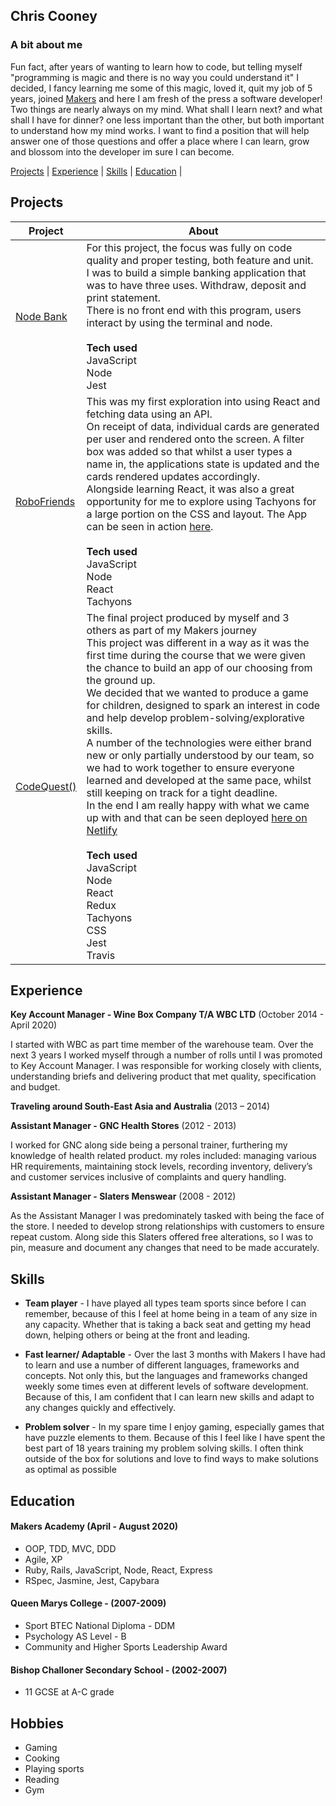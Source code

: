 ## Chris Cooney

### A bit about me
Fun fact, after years of wanting to learn how to code, but telling myself "programming is magic and there is no way you could understand it" I decided, I fancy learning me some of this magic, loved it, quit my job of 5 years, joined [Makers](https://makers.tech/) and here I am fresh of the press a software developer!
Two things are nearly always on my mind. What shall I learn next? and what shall I have for dinner? one less important than the other, but both important to understand how my mind works. 
I want to find a position that will help answer one of those questions and offer a place where I can learn, grow and blossom into the developer im sure I can become.

[Projects](#projects) | [Experience](#experience) | [Skills](#skills) | [Education](#education) | 

## Projects

| Project | About |
|-|-|
| [Node Bank](https://github.com/ChrisCooney05/bank_tech_test) | For this project, the focus was fully on code quality and proper testing, both feature and unit.<br/> I was to build a simple banking application that was to have three  uses. Withdraw, deposit and print statement. <br/> There is no front end with this program, users interact by using the terminal and node. <br/><br/> **Tech used** <br/>  JavaScript <br/> Node <br/> Jest |
| [RoboFriends](https://github.com/ChrisCooney05/robofriends)  | This was my first exploration into using React and fetching data using an API.<br/> On receipt of data, individual cards are generated per user and rendered onto the screen. A filter box was added so that whilst a user types a name in, the applications state is updated and the cards rendered updates accordingly.<br/> Alongside learning React, it was also a great opportunity for me to explore using Tachyons for a large portion on the CSS and layout. The App can be seen in action [here](https://chriscooney05.github.io/robofriends/).  <br/><br/> **Tech used** <br/>   JavaScript  <br/> Node  <br/> React  <br/> Tachyons  |
| [CodeQuest()](https://github.com/ChrisCooney05/codeQuest)    | The final project produced by myself and 3 others as part of my Makers journey <br/> This project was different in a way as it was the first time during the course that we were given the chance to build an app of our choosing from the ground up.<br/> We decided that we wanted to produce a game for children, designed to spark an interest in code and  help develop problem-solving/explorative skills.<br/> A number of the technologies were either brand new or only partially understood by our team, so we had to work together to ensure everyone learned and developed at the same pace, whilst still keeping on track for a tight deadline.<br/> In the end I am really happy with what we came up with and that can be seen deployed [here on Netlify](https://lets-codequest.netlify.app/) <br/><br/> **Tech used** <br/>   JavaScript  <br/> Node  <br/> React  <br/> Redux <br/> Tachyons <br/> CSS <br/> Jest <br/> Travis |

## Experience

**Key Account Manager - Wine Box Company T/A WBC LTD** (October 2014 - April 2020)    
  
I started with WBC as part time member of the warehouse team. Over the next 3 years I worked myself through a number of rolls until I was promoted to Key Account Manager. I was responsible for working closely with clients, understanding briefs and delivering product that met quality, specification and budget. 

**Traveling around South-East Asia and Australia** (2013 – 2014) 

**Assistant Manager - GNC Health Stores** (2012 - 2013)

I worked for GNC along side being a personal trainer, furthering my knowledge of health related product. my roles included: managing various HR requirements, maintaining stock levels, recording inventory, delivery’s and customer services inclusive of complaints and query handling.

**Assistant Manager - Slaters Menswear** (2008 - 2012)

As the Assistant Manager I was predominately tasked with being the face of the store. I needed to develop strong relationships with customers to ensure repeat custom. Along side this Slaters offered free alterations, so I was to pin, measure and document any changes that need to be made accurately.

## Skills

- **Team player** - I have played all types team sports since before I can remember, because of this I feel at home being in a team of any size in any capacity. Whether that is taking a back seat and getting my head down, helping others or being at the front and leading. 

- **Fast learner/ Adaptable** - Over the last 3 months with Makers I have had to learn and use a number of different languages, frameworks and concepts. Not only this, but the languages and frameworks changed weekly some times even at different levels of software development. Because of this, I am confident that I can learn new skills and adapt to any changes quickly and effectively.

- **Problem solver** - In my spare time I enjoy gaming, especially games that have puzzle elements to them. Because of this I feel like I have spent the best part of 18 years training my problem solving skills. I often think outside of the box for solutions and love to find ways to make solutions as optimal as possible


## Education

#### Makers Academy (April - August 2020)
- OOP, TDD, MVC, DDD
- Agile, XP
- Ruby, Rails, JavaScript, Node, React, Express
- RSpec, Jasmine, Jest, Capybara

#### Queen Marys College - (2007-2009)
- Sport BTEC National Diploma - DDM
- Psychology AS Level         - B
- Community and Higher Sports Leadership Award

#### Bishop Challoner Secondary School - (2002-2007)
- 11 GCSE at A-C grade

## Hobbies
- Gaming 
- Cooking 
- Playing sports
- Reading
- Gym
